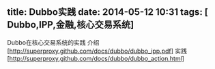 title: Dubbo实践
date: 2014-05-12 10:31
tags: [ Dubbo,IPP,金融,核心交易系统]
---
Dubbo在核心交易系统的实践
介绍 [http://superproxy.github.com/docs/dubbo/dubbo_ipp.pdf]
实践 [http://superproxy.github.com/docs/dubbo/dubbo_action.html]
<!--more-->
